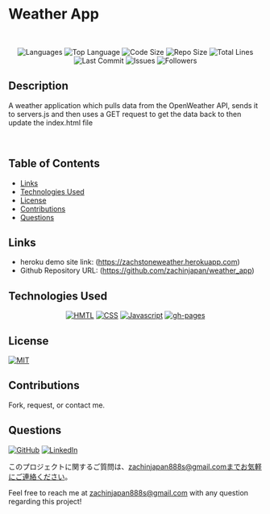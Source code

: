 # Weather App

</br>
<p align="center">
    <img src="https://img.shields.io/github/languages/count/zachinjapan/weather_app?style=plastic" alt="Languages" />
    <img src="https://img.shields.io/github/languages/top/zachinjapan/weather_app?style=plastic&labelColor=yellow" alt="Top Language" />
    <img src="https://img.shields.io/github/languages/code-size/zachinjapan/weather_app?style=plastic" alt="Code Size" />
    <img src="https://img.shields.io/github/repo-size/zachinjapan/weather_app?style=plastic" alt="Repo Size" />   
    <img src="https://img.shields.io/tokei/lines/github/zachinjapan/weather_app?style=plastic" alt="Total Lines" />
    <img src="https://img.shields.io/github/last-commit/zachinjapan/weather_app?style=plastic" alt="Last Commit" />  
    <img src="https://img.shields.io/github/issues/zachinjapan/weather_app?style=plastic" alt="Issues" />  
    <img src="https://img.shields.io/github/followers/zachinjapan?style=social" alt="Followers" />  
</p>

## Description

A weather application which pulls data from the OpenWeather API, sends it to servers.js and then uses a GET request to get the data back to then update the index.html file

</br>


## Table of Contents
- [Links](#links)
- [Technologies Used](#technologies-used)
- [License](#license)
- [Contributions](#contributions)
- [Questions](#questions)



## Links

- heroku demo site link: (https://zachstoneweather.herokuapp.com)
- Github Repository URL: (https://github.com/zachinjapan/weather_app)

## Technologies Used

<p align="center">
    <a href="https://developer.mozilla.org/en-US/docs/Web/HTML"><img src="https://img.shields.io/badge/-HTML-orange?style=for-the-badge"  alt="HMTL" /></a>
    <a href="https://developer.mozilla.org/en-US/docs/Web/CSS"><img src="https://img.shields.io/badge/-CSS-blue?style=for-the-badge" alt="CSS" /></a>
    <a href="https://www.javascript.com/"><img src="https://img.shields.io/badge/-Javascript-yellow?style=for-the-badge" alt="Javascript" /></a>
    <a href="https://www.npmjs.com/package/gh-pages"><img src="https://img.shields.io/badge/-ghpages-orange?style=for-the-badge" alt="gh-pages" /></a>
</p>

## License

[![MIT](https://img.shields.io/badge/license-MIT-green?style=plastic)](https://github.com/git/git-scm.com/blob/main/MIT-LICENSE.txt)

## Contributions

Fork, request, or contact me.

## Questions

[![GitHub](https://img.shields.io/badge/My%20GitHub-Click%20Me!-blueviolet?style=plastic&logo=GitHub)](https://github.com/zachinjapan)
[![LinkedIn](https://img.shields.io/badge/My%20LinkedIn-Click%20Me!-grey?style=plastic&logo=LinkedIn&labelColor=blue)](https://www.linkedin.com/in/zach-stone-45b649211/)

このプロジェクトに関するご質問は、zachinjapan888s@gmail.comまでお気軽にご連絡ください。

Feel free to reach me at zachinjapan888s@gmail.com with any question regarding this project!